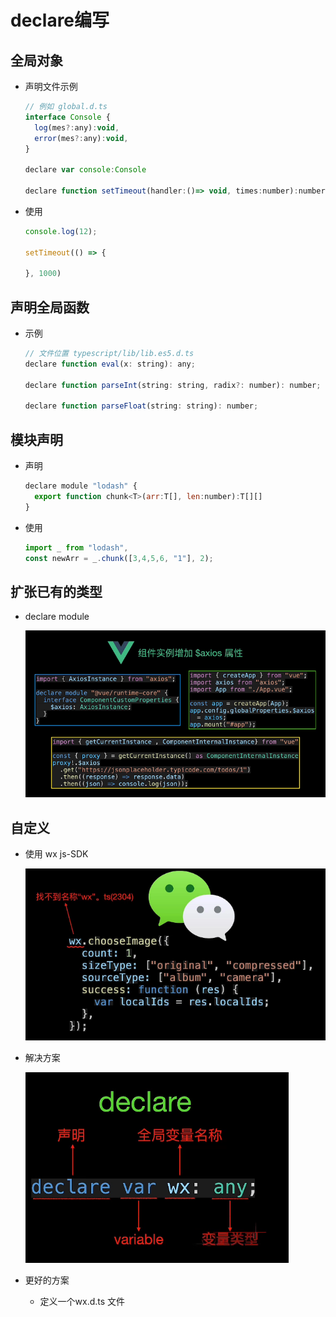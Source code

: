 # declare编写

## 全局对象

+ 声明文件示例

  ```js
  // 例如 global.d.ts
  interface Console {
    log(mes?:any):void,
    error(mes?:any):void,
  }

  declare var console:Console

  declare function setTimeout(handler:()=> void, times:number):number
  ```

+ 使用

  ```js
  console.log(12);

  setTimeout(() => {

  }, 1000)
  ```

## 声明全局函数

+ 示例

  ```js
  // 文件位置 typescript/lib/lib.es5.d.ts
  declare function eval(x: string): any;

  declare function parseInt(string: string, radix?: number): number;

  declare function parseFloat(string: string): number;
  ```

## 模块声明

+ 声明

  ```js
  declare module "lodash" {
    export function chunk<T>(arr:T[], len:number):T[][]
  }
  ```

+ 使用

  ```js
  import _ from "lodash",
  const newArr = _.chunk([3,4,5,6, "1"], 2);
  ```

## 扩张已有的类型

+ declare module

  ![declare module](image/image3.png)

## 自定义

+ 使用 wx js-SDK

  ![wx js-SDK](image/image2.png)

+ 解决方案

  ![image1](image/image1.png)

+ 更好的方案

  + 定义一个wx.d.ts 文件
